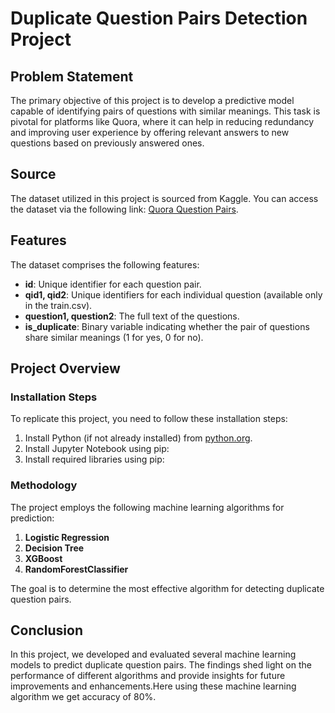 # Duplicate Question Pairs Detection Project

## Problem Statement

The primary objective of this project is to develop a predictive model capable of identifying pairs of questions with similar meanings. This task is pivotal for platforms like Quora, where it can help in reducing redundancy and improving user experience by offering relevant answers to new questions based on previously answered ones.

## Source

The dataset utilized in this project is sourced from Kaggle. You can access the dataset via the following link: [Quora Question Pairs](https://www.kaggle.com/competitions/quora-question-pairs/data).

## Features

The dataset comprises the following features:

- **id**: Unique identifier for each question pair.
- **qid1, qid2**: Unique identifiers for each individual question (available only in the train.csv).
- **question1, question2**: The full text of the questions.
- **is_duplicate**: Binary variable indicating whether the pair of questions share similar meanings (1 for yes, 0 for no).

## Project Overview

### Installation Steps

To replicate this project, you need to follow these installation steps:

1. Install Python (if not already installed) from [python.org](https://www.python.org/).
2. Install Jupyter Notebook using pip:
3. Install required libraries using pip:

### Methodology

The project employs the following machine learning algorithms for prediction:

1. **Logistic Regression**
2. **Decision Tree**
3. **XGBoost**
4. **RandomForestClassifier**

The goal is to determine the most effective algorithm for detecting duplicate question pairs.

## Conclusion

In this project, we developed and evaluated several machine learning models to predict duplicate question pairs. The findings shed light on the performance of different algorithms and provide insights for future improvements and enhancements.Here using these machine learning algorithm we get accuracy of 80%.



